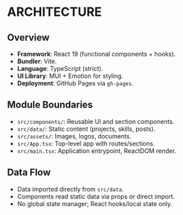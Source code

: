 # ARCHITECTURE

## Overview

- **Framework**: React 19 (functional components + hooks).
- **Bundler**: Vite.
- **Language**: TypeScript (strict).
- **UI Library**: MUI + Emotion for styling.
- **Deployment**: GitHub Pages via `gh-pages`.

## Module Boundaries

- `src/components/`: Reusable UI and section components.
- `src/data/`: Static content (projects, skills, posts).
- `src/assets/`: Images, logos, documents.
- `src/App.tsx`: Top-level app with routes/sections.
- `src/main.tsx`: Application entrypoint, ReactDOM render.

## Data Flow

- Data imported directly from `src/data`.
- Components read static data via props or direct import.
- No global state manager; React hooks/local state only.
